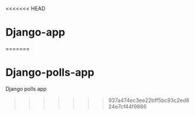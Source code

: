 <<<<<<< HEAD
# Django-app
=======
# Django-polls-app
Django polls app
>>>>>>> 937a474ec3ee22bff5bc93c2ed824e7cf44f9866
